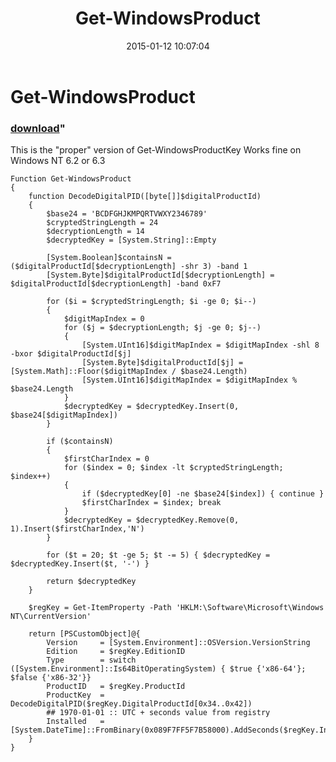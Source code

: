 ﻿---
pid:            5683
parent:         0
children:       
poster:         akaNeo
title:          Get-WindowsProduct
date:           2015-01-12 10:07:04
format:         posh
---

# Get-WindowsProduct

### [download](5683.ps1)"

This is the "proper" version of Get-WindowsProductKey
Works fine on Windows NT 6.2 or 6.3

```posh
Function Get-WindowsProduct
{
	function DecodeDigitalPID([byte[]]$digitalProductId)
	{
		$base24 = 'BCDFGHJKMPQRTVWXY2346789'
		$cryptedStringLength = 24
		$decryptionLength = 14
		$decryptedKey = [System.String]::Empty

		[System.Boolean]$containsN = ($digitalProductId[$decryptionLength] -shr 3) -band 1
		[System.Byte]$digitalProductId[$decryptionLength] = $digitalProductId[$decryptionLength] -band 0xF7

		for ($i = $cryptedStringLength; $i -ge 0; $i--)
		{
			$digitMapIndex = 0
			for ($j = $decryptionLength; $j -ge 0; $j--)
			{
				[System.UInt16]$digitMapIndex = $digitMapIndex -shl 8 -bxor $digitalProductId[$j]
				[System.Byte]$digitalProductId[$j] = [System.Math]::Floor($digitMapIndex / $base24.Length)
				[System.UInt16]$digitMapIndex = $digitMapIndex % $base24.Length
			}
			$decryptedKey = $decryptedKey.Insert(0, $base24[$digitMapIndex])
		}

		if ($containsN)
		{
			$firstCharIndex = 0
			for ($index = 0; $index -lt $cryptedStringLength; $index++)
			{
				if ($decryptedKey[0] -ne $base24[$index]) { continue }
				$firstCharIndex = $index; break
			}
			$decryptedKey = $decryptedKey.Remove(0, 1).Insert($firstCharIndex,'N')
		}

		for ($t = 20; $t -ge 5; $t -= 5) { $decryptedKey = $decryptedKey.Insert($t, '-') }

		return $decryptedKey
	}

	$regKey = Get-ItemProperty -Path 'HKLM:\Software\Microsoft\Windows NT\CurrentVersion'

	return [PSCustomObject]@{
		Version		= [System.Environment]::OSVersion.VersionString
		Edition		= $regKey.EditionID
		Type		= switch ([System.Environment]::Is64BitOperatingSystem) { $true {'x86-64'}; $false {'x86-32'}}
		ProductID	= $regKey.ProductId
		ProductKey	= DecodeDigitalPID($regKey.DigitalProductId[0x34..0x42])
		## 1970-01-01 :: UTC + seconds value from registry
		Installed	= [System.DateTime]::FromBinary(0x089F7FF5F7B58000).AddSeconds($regKey.InstallDate).ToLocalTime()
	}
}

```
